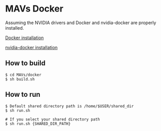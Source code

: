 # MAVs Docker
Assuming the NVIDIA drivers and Docker and nvidia-docker are properly
installed.

[Docker installation](https://docs.docker.com/engine/installation/linux/docker-ce/ubuntu/)


[nvidia-docker installation](https://github.com/NVIDIA/nvidia-docker)

## How to build
```
$ cd MAVs/docker
$ sh build.sh
```

## How to run
```
$ Default shared directory path is /home/$USER/shared_dir
$ sh run.sh

# If you select your shared directory path
$ sh run.sh {SHARED_DIR_PATH}
```
